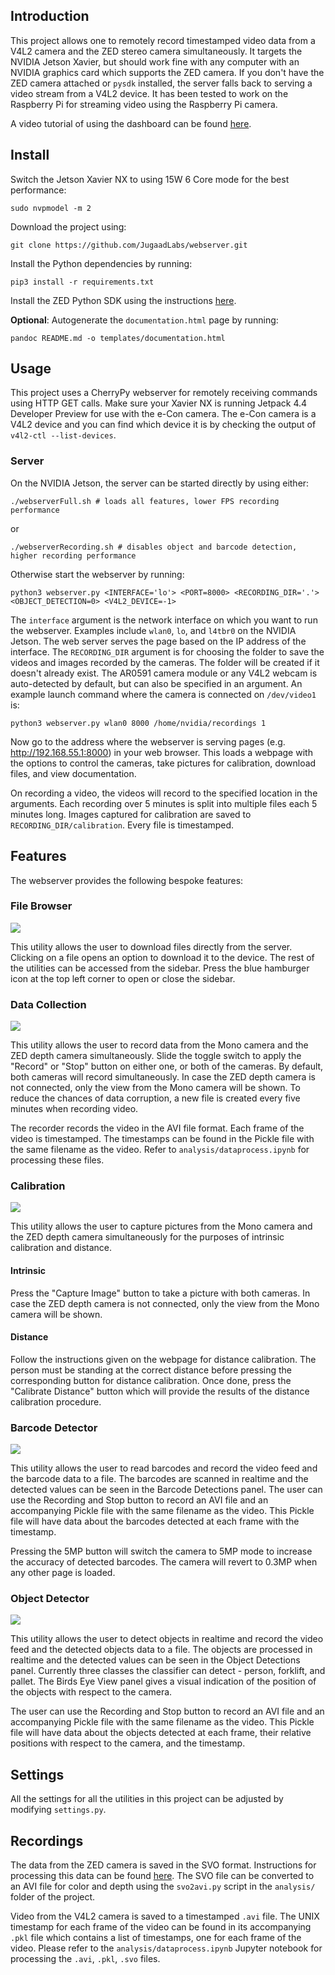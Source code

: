 ## Introduction

This project allows one to remotely record timestamped video data from a V4L2 camera and the ZED stereo camera simultaneously. It targets the NVIDIA Jetson Xavier, but should work fine with any computer with an NVIDIA graphics card which supports the ZED camera. If you don't have the ZED camera attached or `pysdk` installed, the server falls back to serving a video stream from a V4L2 device. It has been tested to work on the Raspberry Pi for streaming video using the Raspberry Pi camera.

A video tutorial of using the dashboard can be found [here](https://youtu.be/_Sp9WvgxLE0).

## Install

Switch the Jetson Xavier NX to using 15W 6 Core mode for the best performance:

```
sudo nvpmodel -m 2
```

Download the project using:

```
git clone https://github.com/JugaadLabs/webserver.git
```

Install the Python dependencies by running:

```
pip3 install -r requirements.txt
```

Install the ZED Python SDK using the instructions [here](https://www.stereolabs.com/docs/app-development/python/install/).

**Optional**: Autogenerate the `documentation.html` page by running:

```
pandoc README.md -o templates/documentation.html
```

## Usage

This project uses a CherryPy webserver for remotely receiving commands using HTTP GET calls. Make sure your Xavier NX is running Jetpack 4.4 Developer Preview for use with the e-Con camera. The e-Con camera is a V4L2 device and you can find which device it is by checking the output of `v4l2-ctl --list-devices`.

### Server

On the NVIDIA Jetson, the server can be started directly by using either:

```
./webserverFull.sh # loads all features, lower FPS recording performance
```

or

```
./webserverRecording.sh # disables object and barcode detection, higher recording performance
```

Otherwise start the webserver by running:

```
python3 webserver.py <INTERFACE='lo'> <PORT=8000> <RECORDING_DIR='.'> <OBJECT_DETECTION=0> <V4L2_DEVICE=-1>
```

The `interface` argument is the network interface on which you want to run the webserver. Examples include `wlan0`, `lo`, and `l4tbr0` on the NVIDIA Jetson. The web server serves the page based on the IP address of the interface. The `RECORDING_DIR` argument is for choosing the folder to save the videos and images recorded by the cameras. The folder will be created if it doesn't already exist. The AR0591 camera module or any V4L2 webcam is auto-detected by default, but can also be specified in an argument. An example launch command where the camera is connected on `/dev/video1` is:

```
python3 webserver.py wlan0 8000 /home/nvidia/recordings 1
```

Now go to the address where the webserver is serving pages (e.g. http://192.168.55.1:8000) in your web browser. This loads a webpage with the options to control the cameras, take pictures for calibration, download files, and view documentation.

On recording a video, the videos will record to the specified location in the arguments. Each recording over 5 minutes is split into multiple files each 5 minutes long. Images captured for calibration are saved to `RECORDING_DIR/calibration`. Every file is timestamped.

## Features

The webserver provides the following bespoke features:

### File Browser

![](vendor/screenshots/files.png)

This utility allows the user to download files directly from the server. Clicking on a file opens an option to download it to the device. The rest of the utilities can be accessed from the sidebar. Press the blue hamburger icon at the top left corner to open or close the sidebar.

### Data Collection

![](vendor/screenshots/data.png)

This utility allows the user to record data from the Mono camera and the ZED depth camera simultaneously. Slide the toggle switch to apply the "Record" or "Stop" button on either one, or both of the cameras. By default, both cameras will record simultaneously. In case the ZED depth camera is not connected, only the view from the Mono camera will be shown. To reduce the chances of data corruption, a new file is created every five minutes when recording video.

The recorder records the video in the AVI file format. Each frame of the video is timestamped. The timestamps can be found in the Pickle file with the same filename as the video. Refer to `analysis/dataprocess.ipynb` for processing these files.

### Calibration

![](vendor/screenshots/calibration.png)

This utility allows the user to capture pictures from the Mono camera and the ZED depth camera simultaneously for the purposes of intrinsic calibration and distance.

#### Intrinsic

Press the "Capture Image" button to take a picture with both cameras. In case the ZED depth camera is not connected, only the view from the Mono camera will be shown.

#### Distance

Follow the instructions given on the webpage for distance calibration. The person must be standing at the correct distance before pressing the corresponding button for distance calibration. Once done, press the "Calibrate Distance" button which will provide the results of the distance calibration procedure.

### Barcode Detector

![](vendor/screenshots/barcode.png)

This utility allows the user to read barcodes and record the video feed and the barcode data to a file. The barcodes are scanned in realtime and the detected values can be seen in the Barcode Detections panel. The user can use the Recording and Stop button to record an AVI file and an accompanying Pickle file with the same filename as the video. This Pickle file will have data about the barcodes detected at each frame with the timestamp.

Pressing the 5MP button will switch the camera to 5MP mode to increase the accuracy of detected barcodes. The camera will revert to 0.3MP when any other page is loaded.

### Object Detector

![](vendor/screenshots/detector.png)

This utility allows the user to detect objects in realtime and record the video feed and the detected objects data to a file. The objects are processed in realtime and the detected values can be seen in the Object Detections panel. Currently three classes the classifier can detect - person, forklift, and pallet. The Birds Eye View panel gives a visual indication of the position of the objects with respect to the camera.

 The user can use the Recording and Stop button to record an AVI file and an accompanying Pickle file with the same filename as the video. This Pickle file will have data about the objects detected at each frame, their relative positions with respect to the camera, and the timestamp.

## Settings

All the settings for all the utilities in this project can be adjusted by modifying `settings.py`.

## Recordings

The data from the ZED camera is saved in the SVO format. Instructions for processing this data can be found [here](https://www.stereolabs.com/docs/video/recording/). The SVO file can be converted to an AVI file for color and depth using the `svo2avi.py` script in the `analysis/` folder of the project.

Video from the V4L2 camera is saved to a timestamped `.avi` file. The UNIX timestamp for each frame of the video can be found in its accompanying `.pkl` file which contains a list of timestamps, one for each frame of the video. Please refer to the `analysis/dataprocess.ipynb` Jupyter notebook for processing the `.avi`, `.pkl`, `.svo` files.
